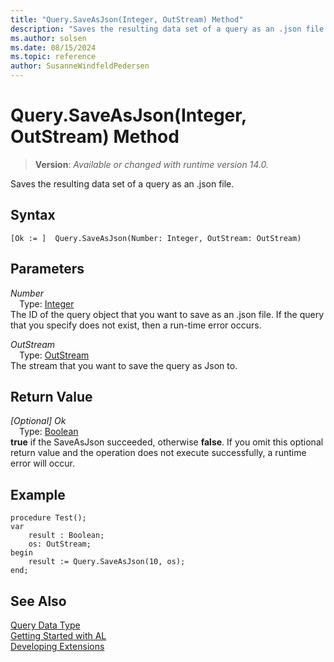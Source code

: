 ```yaml
---
title: "Query.SaveAsJson(Integer, OutStream) Method"
description: "Saves the resulting data set of a query as an .json file."
ms.author: solsen
ms.date: 08/15/2024
ms.topic: reference
author: SusanneWindfeldPedersen
---
```

[//]: # (START>DO_NOT_EDIT)
[//]: # (IMPORTANT:Do not edit any of the content between here and the END>DO_NOT_EDIT.)
[//]: # (Any modifications should be made in the .xml files in the ModernDev repo.)
# Query.SaveAsJson(Integer, OutStream) Method
> **Version**: _Available or changed with runtime version 14.0._

Saves the resulting data set of a query as an .json file.


## Syntax
```AL
[Ok := ]  Query.SaveAsJson(Number: Integer, OutStream: OutStream)
```
## Parameters
*Number*  
&emsp;Type: [Integer](../integer/integer-data-type.md)  
The ID of the query object that you want to save as an .json file. If the query that you specify does not exist, then a run-time error occurs.  

*OutStream*  
&emsp;Type: [OutStream](../outstream/outstream-data-type.md)  
The stream that you want to save the query as Json to.  


## Return Value
*[Optional] Ok*  
&emsp;Type: [Boolean](../boolean/boolean-data-type.md)  
**true** if the SaveAsJson succeeded, otherwise **false**. If you omit this optional return value and the operation does not execute successfully, a runtime error will occur.  


[//]: # (IMPORTANT: END>DO_NOT_EDIT)

## Example

```al
procedure Test();
var
    result : Boolean;
    os: OutStream;
begin
    result := Query.SaveAsJson(10, os);
end;
```

## See Also
[Query Data Type](query-data-type.md)  
[Getting Started with AL](../../devenv-get-started.md)  
[Developing Extensions](../../devenv-dev-overview.md)